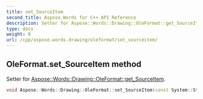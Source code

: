 ```yaml
---
title: set_SourceItem
second_title: Aspose.Words for C++ API Reference
description: Setter for Aspose::Words::Drawing::OleFormat::get_SourceItem. 
type: docs
weight: 0
url: /cpp/aspose.words.drawing/oleformat/set_sourceitem/
---
```

## OleFormat.set_SourceItem method


Setter for [Aspose::Words::Drawing::OleFormat::get_SourceItem](./get_sourceitem/).

```cpp
void Aspose::Words::Drawing::OleFormat::set_SourceItem(const System::String &value)
```

